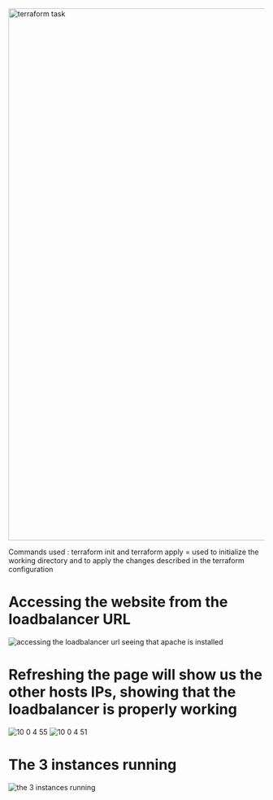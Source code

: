 <img width="1046" alt="terraform task " src="https://github.com/iancumatei67/terraform/assets/127155074/752fc4ca-e90c-4a45-8ff2-cd1829dc9d89">

Commands used :
terraform init and terraform apply = used to initialize the working directory and to apply the changes described in the terraform configuration

# Accessing the website from the loadbalancer URL 
![accessing the loadbalancer url seeing that apache is installed](https://github.com/iancumatei67/terraform/assets/127155074/5f7afb6a-c0f1-4752-a467-51a378c503e3)

# Refreshing the page will show us the other hosts IPs, showing that the loadbalancer is properly working 

![10 0 4 55](https://github.com/iancumatei67/terraform/assets/127155074/b27cdfd4-f018-4f3d-8166-e147568bb5e2)
![10 0 4 51](https://github.com/iancumatei67/terraform/assets/127155074/72dc1076-105b-4125-93cd-5e0c4c56acfc)

# The 3 instances running 

![the 3 instances running ](https://github.com/iancumatei67/terraform/assets/127155074/62797232-d633-49a4-865d-70b3697638e6)

